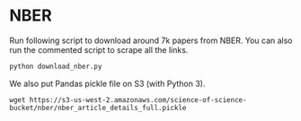 # NBER

Run following script to download around 7k papers from NBER.
You can also run the commented script to scrape all the links.

```bash
python download_nber.py
```

We also put Pandas pickle file on S3 (with Python 3).

```
wget https://s3-us-west-2.amazonaws.com/science-of-science-bucket/nber/nber_article_details_full.pickle
```
